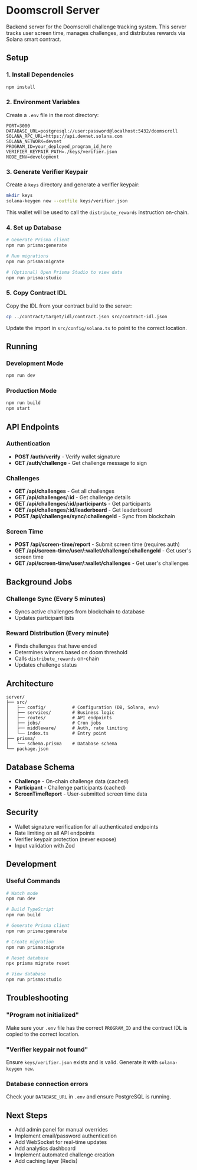 # Doomscroll Server

Backend server for the Doomscroll challenge tracking system. This server tracks user screen time, manages challenges, and distributes rewards via Solana smart contract.

## Setup

### 1. Install Dependencies

```bash
npm install
```

### 2. Environment Variables

Create a `.env` file in the root directory:

```env
PORT=3000
DATABASE_URL=postgresql://user:password@localhost:5432/doomscroll
SOLANA_RPC_URL=https://api.devnet.solana.com
SOLANA_NETWORK=devnet
PROGRAM_ID=your_deployed_program_id_here
VERIFIER_KEYPAIR_PATH=./keys/verifier.json
NODE_ENV=development
```

### 3. Generate Verifier Keypair

Create a `keys` directory and generate a verifier keypair:

```bash
mkdir keys
solana-keygen new --outfile keys/verifier.json
```

This wallet will be used to call the `distribute_rewards` instruction on-chain.

### 4. Set up Database

```bash
# Generate Prisma client
npm run prisma:generate

# Run migrations
npm run prisma:migrate

# (Optional) Open Prisma Studio to view data
npm run prisma:studio
```

### 5. Copy Contract IDL

Copy the IDL from your contract build to the server:

```bash
cp ../contract/target/idl/contract.json src/contract-idl.json
```

Update the import in `src/config/solana.ts` to point to the correct location.

## Running

### Development Mode

```bash
npm run dev
```

### Production Mode

```bash
npm run build
npm start
```

## API Endpoints

### Authentication

- **POST /auth/verify** - Verify wallet signature
- **GET /auth/challenge** - Get challenge message to sign

### Challenges

- **GET /api/challenges** - Get all challenges
- **GET /api/challenges/:id** - Get challenge details
- **GET /api/challenges/:id/participants** - Get participants
- **GET /api/challenges/:id/leaderboard** - Get leaderboard
- **POST /api/challenges/sync/:challengeId** - Sync from blockchain

### Screen Time

- **POST /api/screen-time/report** - Submit screen time (requires auth)
- **GET /api/screen-time/user/:wallet/challenge/:challengeId** - Get user's screen time
- **GET /api/screen-time/user/:wallet/challenges** - Get user's challenges

## Background Jobs

### Challenge Sync (Every 5 minutes)

- Syncs active challenges from blockchain to database
- Updates participant lists

### Reward Distribution (Every minute)

- Finds challenges that have ended
- Determines winners based on doom threshold
- Calls `distribute_rewards` on-chain
- Updates challenge status

## Architecture

```
server/
├── src/
│   ├── config/          # Configuration (DB, Solana, env)
│   ├── services/        # Business logic
│   ├── routes/          # API endpoints
│   ├── jobs/            # Cron jobs
│   ├── middleware/      # Auth, rate limiting
│   └── index.ts         # Entry point
├── prisma/
│   └── schema.prisma    # Database schema
└── package.json
```

## Database Schema

- **Challenge** - On-chain challenge data (cached)
- **Participant** - Challenge participants (cached)
- **ScreenTimeReport** - User-submitted screen time data

## Security

- Wallet signature verification for all authenticated endpoints
- Rate limiting on all API endpoints
- Verifier keypair protection (never expose)
- Input validation with Zod

## Development

### Useful Commands

```bash
# Watch mode
npm run dev

# Build TypeScript
npm run build

# Generate Prisma client
npm run prisma:generate

# Create migration
npm run prisma:migrate

# Reset database
npx prisma migrate reset

# View database
npm run prisma:studio
```

## Troubleshooting

### "Program not initialized"

Make sure your `.env` file has the correct `PROGRAM_ID` and the contract IDL is copied to the correct location.

### "Verifier keypair not found"

Ensure `keys/verifier.json` exists and is valid. Generate it with `solana-keygen new`.

### Database connection errors

Check your `DATABASE_URL` in `.env` and ensure PostgreSQL is running.

## Next Steps

- Add admin panel for manual overrides
- Implement email/password authentication
- Add WebSocket for real-time updates
- Add analytics dashboard
- Implement automated challenge creation
- Add caching layer (Redis)
